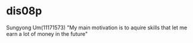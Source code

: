 # dis08p
Sungyong Um(11171573)
"My main motivation is to aquire skills that let me earn a lot of money in the future"
